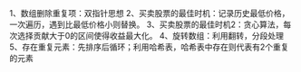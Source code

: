 1、数组删除重复项：双指针思想
2、买卖股票的最佳时机：记录历史最低价格，一次遍历，遇到比最低价格小则替换。
3、买卖股票的最佳时机2：贪心算法，每次选择贡献大于0的区间使得收益最大化。
4、旋转数组：利用翻转，分段处理
5、存在重复元素：先排序后循环；利用哈希表，哈希表中存在则代表有2个重复的元素
